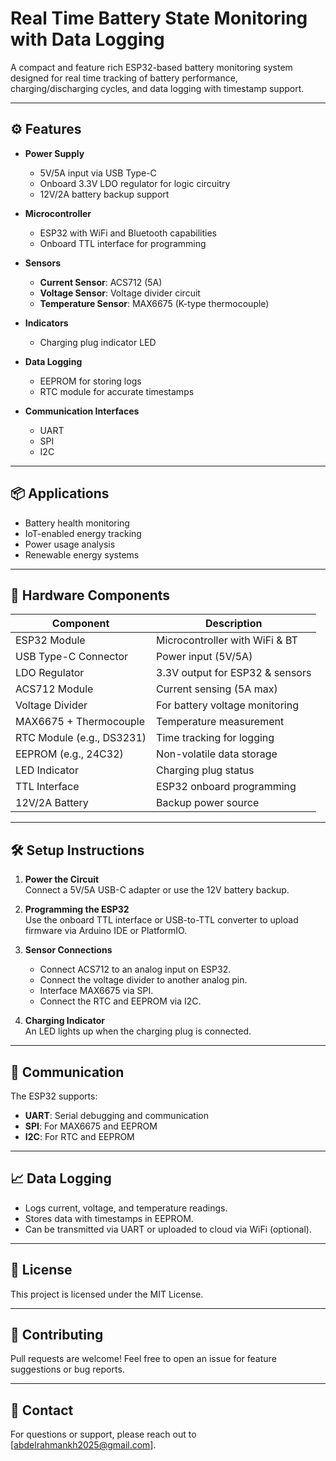 # Real Time Battery State Monitoring with Data Logging

A compact and feature rich ESP32-based battery monitoring system designed for real time tracking of battery performance, charging/discharging cycles, and data logging with timestamp support.

---

## ⚙️ Features

- **Power Supply**
  - 5V/5A input via USB Type-C
  - Onboard 3.3V LDO regulator for logic circuitry
  - 12V/2A battery backup support

- **Microcontroller**
  - ESP32 with WiFi and Bluetooth capabilities
  - Onboard TTL interface for programming

- **Sensors**
  - **Current Sensor**: ACS712 (5A)
  - **Voltage Sensor**: Voltage divider circuit
  - **Temperature Sensor**: MAX6675 (K-type thermocouple)

- **Indicators**
  - Charging plug indicator LED

- **Data Logging**
  - EEPROM for storing logs
  - RTC module for accurate timestamps

- **Communication Interfaces**
  - UART
  - SPI
  - I2C

---

## 📦 Applications

- Battery health monitoring
- IoT-enabled energy tracking
- Power usage analysis
- Renewable energy systems

---

## 🧰 Hardware Components

| Component             | Description                       |
|----------------------|-----------------------------------|
| ESP32 Module          | Microcontroller with WiFi & BT   |
| USB Type-C Connector | Power input (5V/5A)              |
| LDO Regulator         | 3.3V output for ESP32 & sensors  |
| ACS712 Module         | Current sensing (5A max)         |
| Voltage Divider       | For battery voltage monitoring   |
| MAX6675 + Thermocouple| Temperature measurement          |
| RTC Module (e.g., DS3231)| Time tracking for logging    |
| EEPROM (e.g., 24C32)  | Non-volatile data storage        |
| LED Indicator         | Charging plug status             |
| TTL Interface         | ESP32 onboard programming        |
| 12V/2A Battery        | Backup power source              |

---

## 🛠️ Setup Instructions

1. **Power the Circuit**  
   Connect a 5V/5A USB-C adapter or use the 12V battery backup.

2. **Programming the ESP32**  
   Use the onboard TTL interface or USB-to-TTL converter to upload firmware via Arduino IDE or PlatformIO.

3. **Sensor Connections**  
   - Connect ACS712 to an analog input on ESP32.  
   - Connect the voltage divider to another analog pin.  
   - Interface MAX6675 via SPI.  
   - Connect the RTC and EEPROM via I2C.

4. **Charging Indicator**  
   An LED lights up when the charging plug is connected.

---

## 📡 Communication

The ESP32 supports:
- **UART**: Serial debugging and communication
- **SPI**: For MAX6675 and EEPROM
- **I2C**: For RTC and EEPROM

---

## 📈 Data Logging

- Logs current, voltage, and temperature readings.
- Stores data with timestamps in EEPROM.
- Can be transmitted via UART or uploaded to cloud via WiFi (optional).

---

## 📝 License

This project is licensed under the MIT License.

---

## 🤝 Contributing

Pull requests are welcome! Feel free to open an issue for feature suggestions or bug reports.

---

## 📧 Contact

For questions or support, please reach out to [abdelrahmankh2025@gmail.com].

